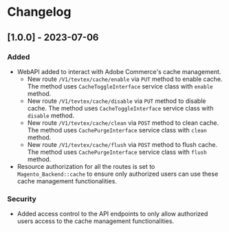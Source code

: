# Changelog

## [1.0.0] - 2023-07-06

### Added

- WebAPI added to interact with Adobe Commerce's cache management.
  - New route `/V1/tevtex/cache/enable` via `PUT` method to enable cache. The method uses `CacheToggleInterface` service class with `enable` method.
  - New route `/V1/tevtex/cache/disable` via `PUT` method to disable cache. The method uses `CacheToggleInterface` service class with `disable` method.
  - New route `/V1/tevtex/cache/clean` via `POST` method to clean cache. The method uses `CachePurgeInterface` service class with `clean` method.
  - New route `/V1/tevtex/cache/flush` via `POST` method to flush cache. The method uses `CachePurgeInterface` service class with `flush` method.
- Resource authorization for all the routes is set to `Magento_Backend::cache` to ensure only authorized users can use these cache management functionalities.

### Security

- Added access control to the API endpoints to only allow authorized users access to the cache management functionalities.
